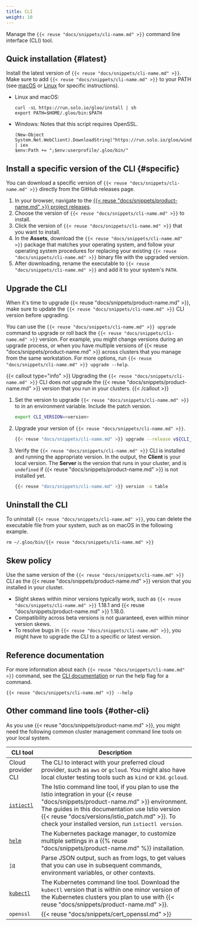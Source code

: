 ```yaml
---
title: CLI
weight: 10
---
```


Manage the `{{< reuse "docs/snippets/cli-name.md" >}}` command line interface (CLI) tool.

## Quick installation {#latest}

Install the latest version of `{{< reuse "docs/snippets/cli-name.md" >}}`. Make sure to add `{{< reuse "docs/snippets/cli-name.md" >}}` to your PATH (see [macOS](https://osxdaily.com/2014/08/14/add-new-path-to-path-command-line/) or [Linux](https://linuxize.com/post/how-to-add-directory-to-path-in-linux/) for specific instructions).

* Linux and macOS:
  ```shell
  curl -sL https://run.solo.io/gloo/install | sh
  export PATH=$HOME/.gloo/bin:$PATH
  ```
* Windows: Notes that this script requires OpenSSL.
  ```shell
  (New-Object System.Net.WebClient).DownloadString("https://run.solo.io/gloo/windows/install") | iex
  $env:Path += ";$env:userprofile/.gloo/bin/"
  ```

## Install a specific version of the CLI {#specific}

You can download a specific version of `{{< reuse "docs/snippets/cli-name.md" >}}` directly from the GitHub releases page.

1. In your browser, navigate to the [{{< reuse "docs/snippets/product-name.md" >}} project releases](https://github.com/k8sgateway/k8sgateway.io/releases).
2. Choose the version of `{{< reuse "docs/snippets/cli-name.md" >}}` to install.
3. Click the version of `{{< reuse "docs/snippets/cli-name.md" >}}` that you want to install.
4. In the **Assets**, download the `{{< reuse "docs/snippets/cli-name.md" >}}` package that matches your operating system, and follow your operating system procedures for replacing your existing `{{< reuse "docs/snippets/cli-name.md" >}}` binary file with the upgraded version.
5. After downloading, rename the executable to `{{< reuse "docs/snippets/cli-name.md" >}}` and add it to your system's `PATH`.

## Upgrade the CLI

When it's time to upgrade {{< reuse "docs/snippets/product-name.md" >}}, make sure to update the `{{< reuse "docs/snippets/cli-name.md" >}}` CLI version before upgrading.

You can use the `{{< reuse "docs/snippets/cli-name.md" >}} upgrade` command to upgrade or roll back the `{{< reuse "docs/snippets/cli-name.md" >}}` version. For example, you might change versions during an upgrade process, or when you have multiple versions of {{< reuse "docs/snippets/product-name.md" >}} across clusters that you manage from the same workstation. For more options, run `{{< reuse "docs/snippets/cli-name.md" >}} upgrade --help`.

{{< callout type="info" >}}
Upgrading the `{{< reuse "docs/snippets/cli-name.md" >}}` CLI does _not_ upgrade the {{< reuse "docs/snippets/product-name.md" >}} version that you run in your clusters.
{{< /callout >}}

1. Set the version to upgrade `{{< reuse "docs/snippets/cli-name.md" >}}` to in an environment variable. Include the patch version.
   ```sh
   export CLI_VERSION=<version>
   ```
   
2. Upgrade your version of `{{< reuse "docs/snippets/cli-name.md" >}}`.
   ```bash
   {{< reuse "docs/snippets/cli-name.md" >}} upgrade --release v${CLI_VERSION}
   ```

3. Verify the `{{< reuse "docs/snippets/cli-name.md" >}}` CLI is installed and running the appropriate version. In the output, the **Client** is your local version. The **Server** is the version that runs in your cluster, and is `undefined` if {{< reuse "docs/snippets/product-name.md" >}} is not installed yet.
   ```bash
   {{< reuse "docs/snippets/cli-name.md" >}} version -o table
   ```

## Uninstall the CLI

To uninstall `{{< reuse "docs/snippets/cli-name.md" >}}`, you can delete the executable file from your system, such as on macOS in the following example.

```shell
rm ~/.gloo/bin/{{< reuse "docs/snippets/cli-name.md" >}}
```

## Skew policy

Use the same version of the `{{< reuse "docs/snippets/cli-name.md" >}}` CLI as the {{< reuse "docs/snippets/product-name.md" >}} version that you installed in your cluster.

* Slight skews within minor versions typically work, such as `{{< reuse "docs/snippets/cli-name.md" >}}` 1.18.1 and {{< reuse "docs/snippets/product-name.md" >}} 1.18.0.
* Compatibility across beta versions is not guaranteed, even within minor version skews.
* To resolve bugs in `{{< reuse "docs/snippets/cli-name.md" >}}`, you might have to upgrade the CLI to a specific or latest version.

## Reference documentation

For more information about each `{{< reuse "docs/snippets/cli-name.md" >}}` command, see the [CLI documentation](/docs/reference/cli/) or run the help flag for a command.

```shell
{{< reuse "docs/snippets/cli-name.md" >}} --help
```

## Other command line tools {#other-cli}

As you use {{< reuse "docs/snippets/product-name.md" >}}, you might need the following common cluster management command line tools on your local system.

| CLI tool | Description |
| -------- | ----------- |
| Cloud provider CLI | The CLI to interact with your preferred cloud provider, such as `aws` or `gcloud`. You might also have local cluster testing tools such as `kind` or `k3d`. `gcloud`. |
| [`istioctl`](https://istio.io/latest/docs/setup/getting-started/#download) | The Istio command line tool, if you plan to use the Istio integration in your {{< reuse "docs/snippets/product-name.md" >}} environment. The guides in this documentation use Istio version {{< reuse "docs/versions/istio_patch.md" >}}. To check your installed version, run `istioctl version`. |
| [`helm`](https://helm.sh/docs/intro/install/)| The Kubernetes package manager, to customize multiple settings in a {{% reuse "docs/snippets/product-name.md" %}} installation. |
| [`jq`](https://stedolan.github.io/jq/download/) | Parse JSON output, such as from logs, to get values that you can use in subsequent commands, environment variables, or other contexts. |
| [`kubectl`](https://kubernetes.io/docs/tasks/tools/#kubectl) | The Kubernetes command line tool. Download the `kubectl` version that is within one minor version of the Kubernetes clusters you plan to use with {{< reuse "docs/snippets/product-name.md" >}}. |
| `openssl` | {{< reuse "docs/snippets/cert_openssl.md" >}} |